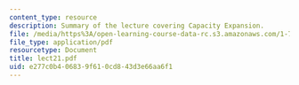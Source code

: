 ```yaml
---
content_type: resource
description: Summary of the lecture covering Capacity Expansion.
file: /media/https%3A/open-learning-course-data-rc.s3.amazonaws.com/1-731-water-resource-systems-fall-2006/e277c0b406839f610cd843d3e66aa6f1_lect21.pdf
file_type: application/pdf
resourcetype: Document
title: lect21.pdf
uid: e277c0b4-0683-9f61-0cd8-43d3e66aa6f1
---
```

